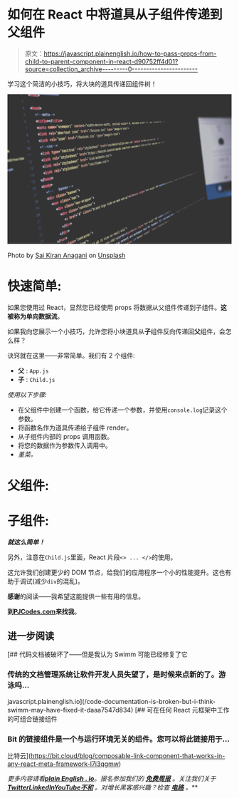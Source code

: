 # 如何在 React 中将道具从子组件传递到父组件

> 原文：<https://javascript.plainenglish.io/how-to-pass-props-from-child-to-parent-component-in-react-d90752ff4d01?source=collection_archive---------0----------------------->

学习这个简洁的小技巧，将大块的道具传递回组件树！

![](img/c56b48c135ca79a88128bb6edd504ee3.png)

Photo by [Sai Kiran Anagani](https://unsplash.com/@_imkiran?utm_source=medium&utm_medium=referral) on [Unsplash](https://unsplash.com?utm_source=medium&utm_medium=referral)

# 快速简单:

如果您使用过 React，显然您已经使用 props 将数据从父组件传递到子组件。**这被称为单向数据流**。

如果我向您展示一个小技巧，允许您将小块道具从**子**组件反向传递回**父**组件，会怎么样？

诀窍就在这里——非常简单。我们有 2 个组件:

*   **父** : `App.js`
*   **子** : `Child.js`

*使用以下步骤:*

*   在父组件中创建一个函数，给它传递一个参数，并使用`console.log`记录这个参数。
*   将函数名作为道具传递给子组件 render。
*   从子组件内部的 props 调用函数。
*   将您的数据作为参数传入调用中。
*   *堇菜。*

# 父组件:

# 子组件:

***就这么简单！***

另外，注意在`Child.js`里面，React 片段`<> ... </>`的使用。

这允许我们创建更少的 DOM 节点，给我们的应用程序一个小的性能提升。这也有助于调试(减少`div`的混乱)。

**感谢**的阅读——我希望这能提供一些有用的信息。

**到[PJCodes.com](http://www.pjcodes.com/)来找我**。

## 进一步阅读

[](/code-documentation-is-broken-but-i-think-swimm-may-have-fixed-it-daaa7547d834) [## 代码文档被破坏了——但是我认为 Swimm 可能已经修复了它

### 传统的文档管理系统让软件开发人员失望了，是时候来点新的了。游泳吗…

javascript.plainenglish.io](/code-documentation-is-broken-but-i-think-swimm-may-have-fixed-it-daaa7547d834) [](https://bit.cloud/blog/composable-link-component-that-works-in-any-react-meta-framework-l7i3qgmw) [## 可在任何 React 元框架中工作的可组合链接组件

### Bit 的链接组件是一个与运行环境无关的组件。您可以将此链接用于…

比特云](https://bit.cloud/blog/composable-link-component-that-works-in-any-react-meta-framework-l7i3qgmw) 

*更多内容请看*[***plain English . io***](https://plainenglish.io/)*。报名参加我们的* [***免费周报***](http://newsletter.plainenglish.io/) *。关注我们关于*[***Twitter***](https://twitter.com/inPlainEngHQ)[***LinkedIn***](https://www.linkedin.com/company/inplainenglish/)*[***YouTube***](https://www.youtube.com/channel/UCtipWUghju290NWcn8jhyAw)*[***不和***](https://discord.gg/GtDtUAvyhW) *。对增长黑客感兴趣？检查* [***电路***](https://circuit.ooo/) *。***